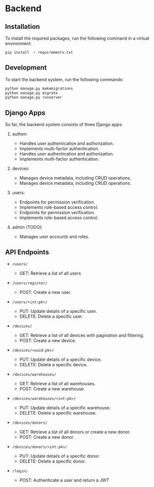 # Backend

## Installation

To install the required packages, run the following command in a virtual environment:

```bash
pip install -r requirements.txt
```

## Development

To start the backend system, run the following commands:

```bash
python manage.py makemigrations
python manage.py migrate
python manage.py runserver
```

## Django Apps

So far, the backend system consists of three Django apps:

1. authen:

    - Handles user authentication and authorization.
    - Implements multi-factor authentication.
    - Handles user authentication and authorization.
    - Implements multi-factor authentication.

2. devices:

    - Manages device metadata, including CRUD operations.
    - Manages device metadata, including CRUD operations.

3. users:

    - Endpoints for permission verification.
    - Implements role-based access control.
    - Endpoints for permission verification.
    - Implements role-based access control.

4. admin (TODO):

    - Manages user accounts and roles.

## API Endpoints

-   `/users/`

    -   GET: Retrieve a list of all users

-   `/users/register/`

    -   POST: Create a new user.

-   `/users/<int:pk>/`

    -   PUT: Update details of a specific user.
    -   DELETE: Delete a specific user.

-   `/devices/`

    -   GET: Retrieve a list of all devices with pagination and filtering.
    -   POST: Create a new device.

-   `/devices/<uuid:pk>/`

    -   PUT: Update details of a specific device.
    -   DELETE: Delete a specific device.

-   `/devices/warehouses/`

    -   GET: Retrieve a list of all warehouses.
    -   POST: Create a new warehouse.

-   `/devices/warehouses/<int:pk>/`

    -   PUT: Update details of a specific warehouse.
    -   DELETE: Delete a specific warehouse.

-   `/devices/donors/`

    -   GET: Retrieve a list of all donors or create a new donor.
    -   POST: Create a new donor.

-   `/devices/donors/<int:pk>/`

    -   PUT: Update details of a specific donor.
    -   DELETE: Delete a specific donor.

-   `/login/`
    -   POST: Authenticate a user and return a JWT
